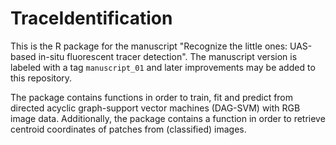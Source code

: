 # TraceIdentification
This is the R package for the manuscript "Recognize the little ones: UAS-based in-situ fluorescent tracer detection". The manuscript version is labeled with a tag `manuscript_01` and later improvements may be added to this repository.

The package contains functions in order to train, fit and predict from directed acyclic graph-support vector machines (DAG-SVM) with RGB image data. Additionally, the package contains a function in order to retrieve centroid coordinates of patches from (classified) images.
